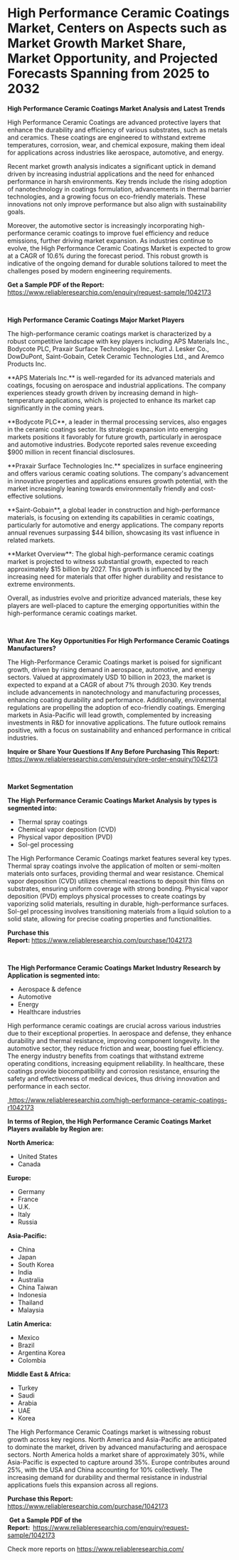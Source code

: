 <p><h1>High Performance Ceramic Coatings Market, Centers on Aspects such as Market Growth Market Share, Market Opportunity, and Projected Forecasts Spanning from 2025 to 2032</h1></p><p><strong>High Performance Ceramic Coatings Market Analysis and Latest Trends</strong></p>
<p><p>High Performance Ceramic Coatings are advanced protective layers that enhance the durability and efficiency of various substrates, such as metals and ceramics. These coatings are engineered to withstand extreme temperatures, corrosion, wear, and chemical exposure, making them ideal for applications across industries like aerospace, automotive, and energy. </p><p>Recent market growth analysis indicates a significant uptick in demand driven by increasing industrial applications and the need for enhanced performance in harsh environments. Key trends include the rising adoption of nanotechnology in coatings formulation, advancements in thermal barrier technologies, and a growing focus on eco-friendly materials. These innovations not only improve performance but also align with sustainability goals. </p><p>Moreover, the automotive sector is increasingly incorporating high-performance ceramic coatings to improve fuel efficiency and reduce emissions, further driving market expansion. As industries continue to evolve, the High Performance Ceramic Coatings Market is expected to grow at a CAGR of 10.6% during the forecast period. This robust growth is indicative of the ongoing demand for durable solutions tailored to meet the challenges posed by modern engineering requirements.</p></p>
<p><strong>Get a Sample PDF of the Report:&nbsp;</strong> <a href="https://www.reliableresearchiq.com/enquiry/request-sample/1042173?utm_campaign=1102&utm_medium=2&utm_source=Github&utm_content=ia&utm_term=30012025&utm_id=high-performance-ceramic-coatings">https://www.reliableresearchiq.com/enquiry/request-sample/1042173</a></p>
<p>&nbsp;</p>
<p><strong>High Performance Ceramic Coatings Major Market Players</strong></p>
<p><p>The high-performance ceramic coatings market is characterized by a robust competitive landscape with key players including APS Materials Inc., Bodycote PLC, Praxair Surface Technologies Inc., Kurt J. Lesker Co., DowDuPont, Saint-Gobain, Cetek Ceramic Technologies Ltd., and Aremco Products Inc. </p><p>**APS Materials Inc.** is well-regarded for its advanced materials and coatings, focusing on aerospace and industrial applications. The company experiences steady growth driven by increasing demand in high-temperature applications, which is projected to enhance its market cap significantly in the coming years.</p><p>**Bodycote PLC**, a leader in thermal processing services, also engages in the ceramic coatings sector. Its strategic expansion into emerging markets positions it favorably for future growth, particularly in aerospace and automotive industries. Bodycote reported sales revenue exceeding $900 million in recent financial disclosures.</p><p>**Praxair Surface Technologies Inc.** specializes in surface engineering and offers various ceramic coating solutions. The company's advancement in innovative properties and applications ensures growth potential, with the market increasingly leaning towards environmentally friendly and cost-effective solutions.</p><p>**Saint-Gobain**, a global leader in construction and high-performance materials, is focusing on extending its capabilities in ceramic coatings, particularly for automotive and energy applications. The company reports annual revenues surpassing $44 billion, showcasing its vast influence in related markets.</p><p>**Market Overview**: The global high-performance ceramic coatings market is projected to witness substantial growth, expected to reach approximately $15 billion by 2027. This growth is influenced by the increasing need for materials that offer higher durability and resistance to extreme environments. </p><p>Overall, as industries evolve and prioritize advanced materials, these key players are well-placed to capture the emerging opportunities within the high-performance ceramic coatings market.</p></p>
<p>&nbsp;</p>
<p><strong>What Are The Key Opportunities For High Performance Ceramic Coatings Manufacturers?</strong></p>
<p><p>The High-Performance Ceramic Coatings market is poised for significant growth, driven by rising demand in aerospace, automotive, and energy sectors. Valued at approximately USD 10 billion in 2023, the market is expected to expand at a CAGR of about 7% through 2030. Key trends include advancements in nanotechnology and manufacturing processes, enhancing coating durability and performance. Additionally, environmental regulations are propelling the adoption of eco-friendly coatings. Emerging markets in Asia-Pacific will lead growth, complemented by increasing investments in R&D for innovative applications. The future outlook remains positive, with a focus on sustainability and enhanced performance in critical industries.</p></p>
<p><strong>Inquire or Share Your Questions If Any Before Purchasing This Report:</strong> <a href="https://www.reliableresearchiq.com/enquiry/pre-order-enquiry/1042173?utm_campaign=1102&utm_medium=2&utm_source=Github&utm_content=ia&utm_term=30012025&utm_id=high-performance-ceramic-coatings">https://www.reliableresearchiq.com/enquiry/pre-order-enquiry/1042173</a></p>
<p>&nbsp;</p>
<p><strong>Market Segmentation</strong></p>
<p><strong>The High Performance Ceramic Coatings Market Analysis by types is segmented into:</strong></p>
<p><ul><li>Thermal spray coatings</li><li>Chemical vapor deposition (CVD)</li><li>Physical vapor deposition (PVD)</li><li>Sol-gel processing</li></ul></p>
<p><p>The High Performance Ceramic Coatings market features several key types. Thermal spray coatings involve the application of molten or semi-molten materials onto surfaces, providing thermal and wear resistance. Chemical vapor deposition (CVD) utilizes chemical reactions to deposit thin films on substrates, ensuring uniform coverage with strong bonding. Physical vapor deposition (PVD) employs physical processes to create coatings by vaporizing solid materials, resulting in durable, high-performance surfaces. Sol-gel processing involves transitioning materials from a liquid solution to a solid state, allowing for precise coating properties and functionalities.</p></p>
<p><strong>Purchase this Report:&nbsp;</strong><a href="https://www.reliableresearchiq.com/purchase/1042173?utm_campaign=1102&utm_medium=2&utm_source=Github&utm_content=ia&utm_term=30012025&utm_id=high-performance-ceramic-coatings">https://www.reliableresearchiq.com/purchase/1042173</a></p>
<p>&nbsp;</p>
<p><strong>The High Performance Ceramic Coatings Market Industry Research by Application is segmented into:</strong></p>
<p><ul><li>Aerospace & defence</li><li>Automotive</li><li>Energy</li><li>Healthcare industries</li></ul></p>
<p><p>High performance ceramic coatings are crucial across various industries due to their exceptional properties. In aerospace and defense, they enhance durability and thermal resistance, improving component longevity. In the automotive sector, they reduce friction and wear, boosting fuel efficiency. The energy industry benefits from coatings that withstand extreme operating conditions, increasing equipment reliability. In healthcare, these coatings provide biocompatibility and corrosion resistance, ensuring the safety and effectiveness of medical devices, thus driving innovation and performance in each sector.</p></p>
<p><a href="https://www.reliableresearchiq.com/high-performance-ceramic-coatings-r1042173?utm_campaign=1102&utm_medium=2&utm_source=Github&utm_content=ia&utm_term=30012025&utm_id=high-performance-ceramic-coatings">&nbsp;https://www.reliableresearchiq.com/high-performance-ceramic-coatings-r1042173</a></p>
<p><strong>In terms of Region, the High Performance Ceramic Coatings Market Players available by Region are:</strong></p>
<p>
    <p> <strong> North America: </strong>
        <ul>
            <li>United States</li>
            <li>Canada</li>
        </ul>
        </p> 
    <p> <strong> Europe: </strong>
        <ul>
            <li>Germany</li>
            <li>France</li>
            <li>U.K.</li>
            <li>Italy</li>
            <li>Russia</li>
        </ul>
        </p> 
    <p> <strong> Asia-Pacific: </strong>
        <ul>
            <li>China</li>
            <li>Japan</li>
            <li>South Korea</li>
            <li>India</li>
            <li>Australia</li>
            <li>China Taiwan</li>
            <li>Indonesia</li>
            <li>Thailand</li>
            <li>Malaysia</li>
        </ul>
        </p> 
    <p> <strong> Latin America: </strong>
        <ul>
            <li>Mexico</li>
            <li>Brazil</li>
            <li>Argentina Korea</li>
            <li>Colombia</li>
        </ul>
        </p> 
    <p> <strong> Middle East & Africa: </strong>
        <ul>
            <li>Turkey</li>
            <li>Saudi</li>
            <li>Arabia</li>
            <li>UAE</li>
            <li>Korea</li>
        </ul>
    </p>
    </p>
<p><p>The High Performance Ceramic Coatings market is witnessing robust growth across key regions. North America and Asia-Pacific are anticipated to dominate the market, driven by advanced manufacturing and aerospace sectors. North America holds a market share of approximately 30%, while Asia-Pacific is expected to capture around 35%. Europe contributes around 25%, with the USA and China accounting for 10% collectively. The increasing demand for durability and thermal resistance in industrial applications fuels this expansion across all regions.</p></p>
<p><strong>Purchase this Report: </strong><a href="https://www.reliableresearchiq.com/purchase/1042173?utm_campaign=1102&utm_medium=2&utm_source=Github&utm_content=ia&utm_term=30012025&utm_id=high-performance-ceramic-coatings">https://www.reliableresearchiq.com/purchase/1042173</a></p>
<p>&nbsp;<strong>Get a Sample PDF of the Report:&nbsp;&nbsp;</strong><a href="https://www.reliableresearchiq.com/enquiry/request-sample/1042173?utm_campaign=1102&utm_medium=2&utm_source=Github&utm_content=ia&utm_term=30012025&utm_id=high-performance-ceramic-coatings">https://www.reliableresearchiq.com/enquiry/request-sample/1042173</a></p>
<p><strong></strong></p>
<p>Check more reports on <a href="https://www.reliableresearchiq.com/?utm_campaign=1102&utm_medium=2&utm_source=Github&utm_content=ia&utm_term=30012025&utm_id=high-performance-ceramic-coatings">https://www.reliableresearchiq.com/</a></p>